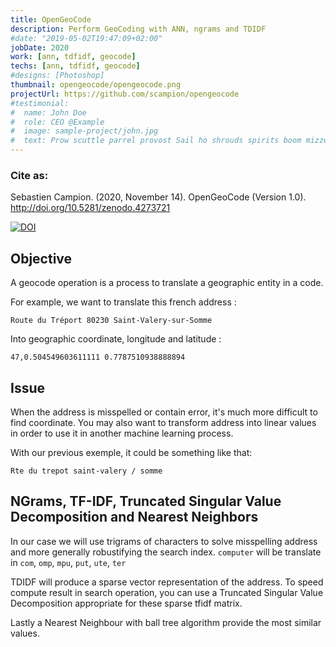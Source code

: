 ```yaml
---
title: OpenGeoCode
description: Perform GeoCoding with ANN, ngrams and TDIDF 
#date: "2019-05-02T19:47:09+02:00"
jobDate: 2020
work: [ann, tdfidf, geocode]
techs: [ann, tdfidf, geocode]
#designs: [Photoshop]
thumbnail: opengeocode/opengeocode.png
projectUrl: https://github.com/scampion/opengeocode
#testimonial:
#  name: John Doe
#  role: CEO @Example
#  image: sample-project/john.jpg
#  text: Prow scuttle parrel provost Sail ho shrouds spirits boom mizzenmast yardarm. Pinnace holystone mizzenmast quarter crow's nest nipperkin
---
```


### Cite as:   

Sebastien Campion. (2020, November 14). OpenGeoCode (Version 1.0). http://doi.org/10.5281/zenodo.4273721

[![DOI](https://zenodo.org/badge/DOI/10.5281/zenodo.4273721.svg)](https://doi.org/10.5281/zenodo.4273721)


## Objective 

A geocode operation is a process to translate a geographic entity in a code. 

For example, we want to translate this french address : 

    Route du Tréport 80230 Saint-Valery-sur-Somme
    
Into geographic coordinate, longitude and latitude : 

    47,0.504549603611111 0.7787510938888894
    
## Issue 

When the address is misspelled or contain error, it's much more difficult to find coordinate. 
You may also want to transform address into linear values in order to use it in another machine learning process.

With our previous exemple, it could be something like that: 

    Rte du trepot saint-valery / somme
    
## NGrams, TF-IDF, Truncated Singular Value Decomposition and Nearest Neighbors

In our case we will use trigrams of characters to solve misspelling address and more generally robustifying 
the search index.  `computer` will be translate in `com`, `omp`, `mpu`, `put`, `ute`, `ter`

TDIDF will produce a sparse vector representation of the address. 
To speed compute result in search operation, you can use a Truncated Singular Value Decomposition appropriate for 
these sparse tfidf matrix. 

Lastly a Nearest Neighbour with ball tree algorithm provide the most similar values.

 




